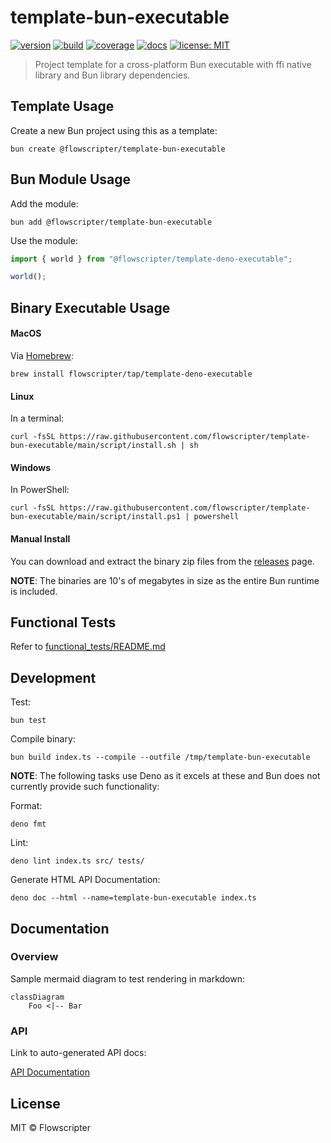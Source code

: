 # template-bun-executable

[![version](https://img.shields.io/github/v/release/flowscripter/template-bun-executable?sort=semver)](https://github.com/flowscripter/template-bun-executable/releases)
[![build](https://img.shields.io/github/actions/workflow/status/flowscripter/template-bun-executable/release-bun-executable.yml)](https://github.com/flowscripter/template-bun-executable/actions/workflows/release-bun-executable.yml)
[![coverage](https://codecov.io/gh/flowscripter/template-bun-executable/graph/badge.svg?token=uWK0oWsBjr)](https://codecov.io/gh/flowscripter/template-bun-executable)
[![docs](https://img.shields.io/badge/docs-API-blue)](https://flowscripter.github.io/template-bun-executable/index.html)
[![license: MIT](https://img.shields.io/github/license/flowscripter/template-bun-executable)](https://github.com/flowscripter/template-bun-executable/blob/main/LICENSE)

> Project template for a cross-platform Bun executable with ffi native library
> and Bun library dependencies.

## Template Usage

Create a new Bun project using this as a template:

`bun create @flowscripter/template-bun-executable`

## Bun Module Usage

Add the module:

`bun add @flowscripter/template-bun-executable`

Use the module:

```typescript
import { world } from "@flowscripter/template-deno-executable";

world();
```

## Binary Executable Usage

#### MacOS

Via [Homebrew](https://brew.sh/):

`brew install flowscripter/tap/template-deno-executable`

#### Linux

In a terminal:

`curl -fsSL https://raw.githubusercontent.com/flowscripter/template-bun-executable/main/script/install.sh | sh`

#### Windows

In PowerShell:

`curl -fsSL https://raw.githubusercontent.com/flowscripter/template-bun-executable/main/script/install.ps1 | powershell`

#### Manual Install

You can download and extract the binary zip files from the [releases](https://github.com/flowscripter/template-bun-executable/releases) page.

**NOTE**: The binaries are 10's of megabytes in size as the entire Bun runtime
is included.

## Functional Tests

Refer to [functional_tests/README.md](functional_tests/README.md)

## Development

Test:

`bun test`

Compile binary:

`bun build index.ts --compile --outfile /tmp/template-bun-executable`

**NOTE**: The following tasks use Deno as it excels at these and Bun does not
currently provide such functionality:

Format:

`deno fmt`

Lint:

`deno lint index.ts src/ tests/`

Generate HTML API Documentation:

`deno doc --html --name=template-bun-executable index.ts`

## Documentation

### Overview

Sample mermaid diagram to test rendering in markdown:

```mermaid
classDiagram
    Foo <|-- Bar
```

### API

Link to auto-generated API docs:

[API Documentation](https://flowscripter.github.io/template-bun-executable/index.html)

## License

MIT © Flowscripter
